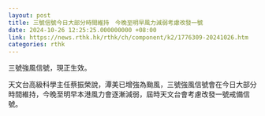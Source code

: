 ```yaml
---
layout: post
title: 三號信號今日大部分時間維持　今晚至明早風力減弱考慮改發一號
date: 2024-10-26 12:25:25.000000000 +08:00
link: https://news.rthk.hk/rthk/ch/component/k2/1776309-20241026.htm
categories: rthk
---
```


三號強風信號，現正生效。

天文台高級科學主任蔡振榮說，潭美已增強為颱風，三號強風信號會在今日大部分時間維持，今晚至明早本港風力會逐漸減弱，屆時天文台會考慮改發一號戒備信號。
